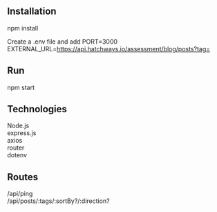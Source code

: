 ## Installation
npm install  

Create a .env file and add
PORT=3000  
EXTERNAL_URL=https://api.hatchways.io/assessment/blog/posts?tag=  

## Run
npm start  

## Technologies
Node.js  
express.js  
axios  
router  
dotenv  

## Routes
/api/ping  
/api/posts/:tags/:sortBy?/:direction?  

